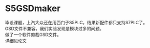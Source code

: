 # S5GSDmaker
毕设课题，上汽大众还在用西门子S5PLC，结果新配件都只支持S7PLC了。  
GSD文件不兼容，我们实验发现是模块过多的问题。  
做了一个软件剪裁GSD文件。  
详细见论文

